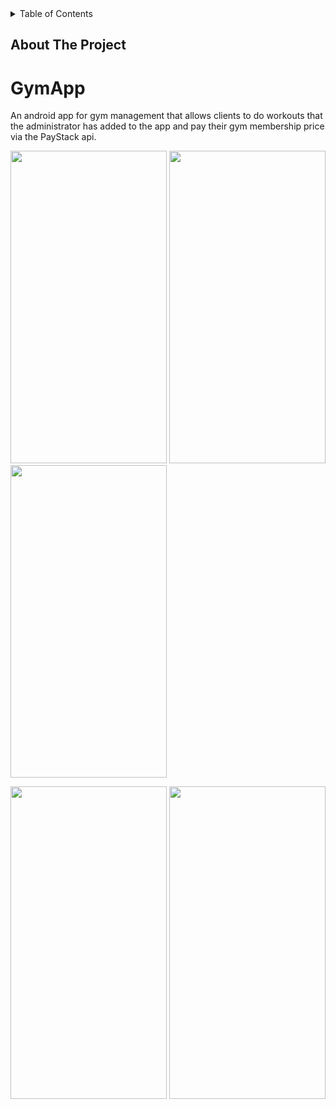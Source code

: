 <div id="top"></div>
<!-- TABLE OF CONTENTS -->
<details>
  <summary>Table of Contents</summary>
  <ol>
    <li>
      <a href="#about-the-project">About The Project</a>
      <ul>
        <li><a href="#built-with">Built With</a></li>
      </ul>
    </li>
    <li>
      <a href="#getting-started">Getting Started</a>
      <ul>
        <li><a href="#prerequisites">Prerequisites</a></li>
        <li><a href="#installation">Installation</a></li>
      </ul>
    </li>
    <li><a href="#usage">Usage</a></li>
    <li><a href="#roadmap">Roadmap</a></li>
    <li><a href="#contributing">Contributing</a></li>
    <li><a href="#license">License</a></li>
    <li><a href="#contact">Contact</a></li>
    <li><a href="#acknowledgments">Acknowledgments</a></li>
  </ol>
</details>

<!-- ABOUT THE PROJECT -->
## About The Project

# GymApp
An android app for gym management that allows clients to do workouts that the administrator has added to the app and pay their gym membership price via the PayStack api.

<img src="https://user-images.githubusercontent.com/38086894/133303339-914bf86b-fbff-4e49-93ce-cebe1aba9a12.png" width="250" height="500">  <img src="https://user-images.githubusercontent.com/38086894/133303618-f4f315d7-8807-4a17-87eb-d81ee8a1b0ef.png" width="250" height="500">  <img src="https://user-images.githubusercontent.com/38086894/133303929-6016d5ad-3cbd-42f6-b176-b7343f0e29af.png" width="250" height="500">

<img src="https://user-images.githubusercontent.com/38086894/133304239-704e39e8-6839-4642-8ee7-ff3f3171fbfd.png" width="250" height="500">  <img src="https://user-images.githubusercontent.com/38086894/133304256-3827a75c-7c87-46bf-91ef-d386b7f8a72e.png" width="250" height="500">



